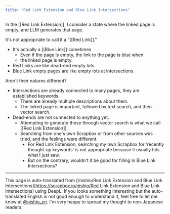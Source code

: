 ```yaml
---
title: "Red Link Extension and Blue Link Intersections"
---
```


In the [[Red Link Extension]], I consider a state where the linked page is empty, and LLM generates that page.

It's not appropriate to call it a "[[Red Link]]."
- It's actually a [[Blue Link]] sometimes
    - Even if the page is empty, the link to the page is blue when
    - the linked page is empty.
- Red Links are like dead-end empty lots.
- Blue Link empty pages are like empty lots at intersections.

Aren't their natures different?
- Intersections are already connected to many pages, they are established keywords.
    - There are already multiple descriptions about them.
    - The linked page is important, followed by text search, and then vector search.
- Dead-ends are not connected to anything yet.
    - Attempting to generate these through vector search is what we call [[Red Link Extension]].
    - Searching from one's own Scrapbox or from other sources was tried, and the feelings were different.
        - For Red Link Extension, searching my own Scrapbox for 'recently thought-up keywords' is not appropriate because it usually hits what I just saw.
        - But on the contrary, wouldn't it be good for filling in Blue Link Intersections?

---
This page is auto-translated from [/nishio/Red Link Extension and Blue Link Intersections](https://scrapbox.io/nishio/Red Link Extension and Blue Link Intersections) using DeepL. If you looks something interesting but the auto-translated English is not good enough to understand it, feel free to let me know at [@nishio_en](https://twitter.com/nishio_en). I'm very happy to spread my thought to non-Japanese readers.
